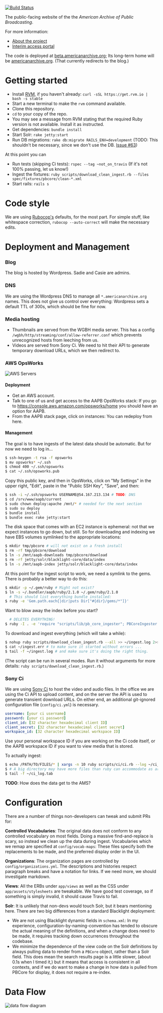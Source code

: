[![Build Status](https://travis-ci.org/WGBH/AAPB2.svg?branch=master)](https://travis-ci.org/WGBH/AAPB2)

The public-facing website of the the *American Archive of Public Broadcasting*.

For more information:
- [About the project](http://americanarchive.org/about-the-american-archive/)
- [Interim access portal](http://americanarchiveinventory.org/)

The code is deployed at [beta.americanarchive.org](http://beta.americanarchive.org); Its long-term home will be [americanarchive.org](http://americanarchive.org).
(That currently redirects to the blog.)


# Getting started

- Install [RVM](https://rvm.io/), if you haven't already: `curl -sSL https://get.rvm.io | bash -s stable`
- Start a new terminal to make the `rvm` command available.
- Clone this repository.
- `cd` to your copy of the repo.
- You may see a message from RVM stating that the required Ruby version is not available. 
Install it as instructed.
- Get dependencies: `bundle install`
- Start Solr: `rake jetty:start`
- Run DB migrations: `rake db:migrate RAILS_ENV=development`
(TODO: This shouldn't be necessary, since we don't use the DB.
[Issue #63](https://github.com/WGBH/AAPB2/issues/63))

At this point you can

- Run tests (skipping Ci tests): `rspec --tag ~not_on_travis`
(If it's not 100% passing, let us know!)
- Ingest the fixtures: `ruby scripts/download_clean_ingest.rb --files spec/fixtures/pbcore/clean-*.xml`
- Start rails: `rails s`

# Code style

We are using [Rubocop's](https://github.com/bbatsov/rubocop) defaults, for the most part.
For simple stuff, like whitespace correction, `rubocop --auto-correct` will make the necessary edits.

# Deployment and Management

### Blog

The blog is hosted by Wordpress. Sadie and Casie are admins.


### DNS

We are using the Wordpress DNS to manage all `*.americanarchive.org` names. This does not give us control over everything:
Wordpress sets a default TTL of 300s, which should be fine for now.


### Media hosting

- Thumbnails are served from the WGBH media server. This has a config `/wgbh/http/streaming/conf/allow-referrer.conf` which prevents unrecognized hosts from leeching from us.
- Videos are served from Sony Ci. We need to hit their API to generate temporary download URLs, which we then redirect to.


### AWS OpsWorks

![AWS Servers](https://cdn.rawgit.com/WGBH/AAPB2/master/docs/aapb-servers.svg?v1)

#### Deployment
- Get an AWS account.
- Talk to one of us and get access to the AAPB OpsWorks stack: If you go to 
https://console.aws.amazon.com/opsworks/home you should have an option for AAPB.
- From the AAPB stack page, click on instances: You can redeploy from here.

#### Management
The goal is to have ingests of the latest data should be automatic. 
But for now we need to log in...

```bash
$ ssh-keygen -t rsa -f opsworks
$ mv opsworks* ~/.ssh
$ chmod 400 ~/.ssh/opsworks
$ cat ~/.ssh/opsworks.pub
```
Copy this public key, and then in OpsWorks, click on "My Settings" in the upper right,
"Edit", paste in the "Public SSH Key", "Save", and then:
```bash
$ ssh -i ~/.ssh/opsworks USERNAME@54.167.213.134 # TODO: DNS
$ cd /srv/www/aapb/current
$ sudo chown deploy:apache /mnt/* # needed for the next section
$ sudo su deploy
$ bundle install
$ bundle exec rake jetty:start
```
The disk space that comes with an EC2 instance is ephemeral: not that we expect instances to go down, but still.
So for downloading and indexing we have EBS volumes symlinked to the appropriate locations:
```bash
$ mkdir tmp/pbcore # will not exist on a fresh install
$ rm -rf tmp/pbcore/download
$ ln -s /mnt/aapb-downloads tmp/pbcore/download
$ rm -rf jetty/solr/blacklight-core/data/index
$ ln -s /mnt/aapb-index jetty/solr/blacklight-core/data/index
```
At this point for the ingest script to work, we need a symlink to the gems. 
There is probably a better way to do this:
```bash
$ mkdir -p ~/.gem/ruby # Might not exist?
$ ln -s ~/.bundler/aapb/ruby/2.1.0 ~/.gem/ruby/2.1.0
  # This should list everything bundle installed:
$ ruby -e 'Gem.path.each{|dir|puts Dir["#{dir}/gems/*"]}'
```
Want to blow away the index before you start?
```bash
  # DELETES EVERYTHING!
$ ruby -I . -e 'require "scripts/lib/pb_core_ingester"; PBCoreIngester.new.delete_all'
```
To download and ingest everything (which will take a while):
```bash
$ nohup ruby scripts/download_clean_ingest.rb --all >> ~/ingest.log 2>> ~/ingest.err &
$ cat ~/ingest.err # to make sure it started without errors ...
$ tail -f ~/ingest.log # and make sure it's doing the right thing.
```

(The script can be run in several modes. Run it without arguments for more details:
`ruby scripts/download_clean_ingest.rb`.)


### Sony Ci

We are using [Sony Ci](http://developers.cimediacloud.com) to host the video and audio files.
In the office we are using the Ci API to upload content, and on the server the API
is used to generate transient download URLs. On either end, an additional 
git-ignored configuration file (`config/ci.yml`) is necessary.

```yaml
username: [your ci username]
password: [your ci password]
client_id: [32 character hexadecimal client ID]
client_secret: [32 character hexadecimal client secret]
workspace_id: [32 character hexadecimal workspace ID]
```

Use your personal workspace ID if you are working on the Ci code itself, or the 
AAPB workspace ID if you want to view media that is stored.

To actually ingest:

```bash
$ echo /PATH/TO/FILES/* | xargs -n 10 ruby scripts/ci/ci.rb --log ~/ci_log.tab --up &
$ # A big directory may have more files than ruby can accommodate as arguments, so xargs
$ tail -f ~/ci_log.tab
```

**TODO**: How does the data get to the AMS?

# Configuration

There are a number of things non-developers can tweak and submit PRs for:

**Controlled Vocabularies**: The original data does not conform to any controlled vocabulary on most fields.
Doing a massive find-and-replace is scary, so instead we clean up the data during
ingest. Vocabularies which we remap are specified at `config/vocab-maps`: These files
specify both the replacements to be made, and the preferred display order in the UI.

**Organizations**: The organization pages are controlled by `config/organizations.yml`.
The descriptions and histories respect paragraph breaks and have a notation for links.
If we need more, we should investigate markdown.

**Views**: All the ERBs under `app/views` as well as the CSS under `app/assets/stylesheets`
are tweakable. We have good test coverage, so if something is simply invalid, 
it should cause Travis to fail.

**Solr**: It is unlikely that non-devs would touch Solr, but it bears mentioning here.
There are two big differences from a standard Blacklight deployment:
- We are not using Blacklight dynamic fields in `schema.xml`: In my experience,
configuration-by-naming-convention has tended to obscure the actual meaning of the
definitions, and when a change does need to be made, it requires tracking down
occurrences throughout the codebase.
- We minimize the dependence of the view code on the Solr definitions by always
pulling data to render from a `PBCore` object, rather than a Solr field.
This does mean the search results page is a little slower, (about 0.1s when I timed it,)
but it means that access is consistent in all contexts, and if we do want to make a change 
in how data is pulled from PBCore for display, it does not require a re-index.


# Data Flow

![data flow diagram](https://cdn.rawgit.com/WGBH/AAPB2/master/docs/aapb-data-flow.svg?v2)
